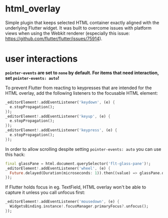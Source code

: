 # html_overlay

Simple plugin that keeps selected HTML container exactly aligned with the underlying Flutter widget. It was built to overcome issues with platform views when using the Webkit renderer (especially this issue: https://github.com/flutter/flutter/issues/75914).

# user interactions
**`pointer-events` are set to `none` by default. For items that need interaction, set `pointer-events: auto`!**

To prevent Flutter from reacting to keypresses that are intended for the HTML overlay, add the following listeners to the focusable HTML element:
```Dart
_editorElement!.addEventListener('keydown', (e) {
  e.stopPropagation();
});
_editorElement!.addEventListener('keyup', (e) {
  e.stopPropagation();
});
_editorElement!.addEventListener('keypress', (e) {
  e.stopPropagation();
});
```

In order to allow scrolling despite setting `pointer-events: auto` you can use this hack:
```Dart
final glassPane = html.document.querySelector('flt-glass-pane')!;
_editorElement!.addEventListener('wheel', (e) {
  Future.delayed(Duration(microseconds: 1)).then((value) => glassPane.dispatchEvent(e));
});
```

If Flutter holds focus in eg. TextField, HTML overlay won't be able to capture it unless you call unfocus first:
```Dart
_editorElement!.addEventListener('mousedown', (e) {
  WidgetsBinding.instance!.focusManager.primaryFocus?.unfocus();
});
```
